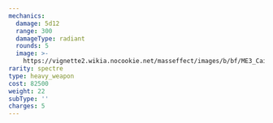 ```yaml
---
mechanics:
  damage: 5d12
  range: 300
  damageType: radiant
  rounds: 5
  image: >-
    https://vignette2.wikia.nocookie.net/masseffect/images/b/bf/ME3_Cain_Heavy_Weapon.png/revision/latest?cb=20120317195513
rarity: spectre
type: heavy_weapon
cost: 82500
weight: 22
subType: ''
charges: 5
---
```


